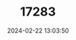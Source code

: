 ---
title: "17283"
category: "Pimelodella kronei"
draft: false
date: 2024-02-22 13:03:50
languages:
  Portuguese: ["Bagre-cego-de-iporanga"]
---